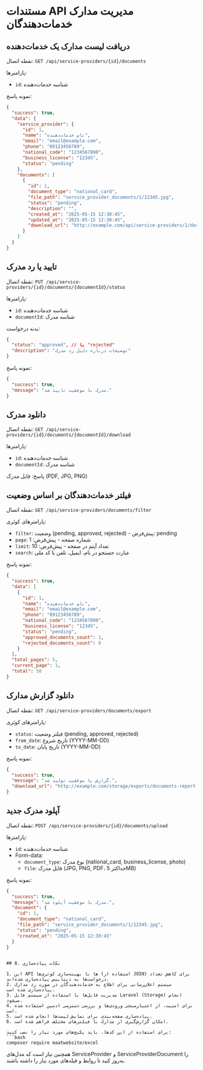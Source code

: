 # مستندات API مدیریت مدارک خدمات‌دهندگان

## دریافت لیست مدارک یک خدمات‌دهنده 

نقطه اتصال: `GET /api/service-providers/{id}/documents`

پارامترها:
- `id`: شناسه خدمات‌دهنده

نمونه پاسخ:
```json
{
  "success": true,
  "data": {
    "service_provider": {
      "id": 1,
      "name": "نام خدمات‌دهنده",
      "email": "email@example.com",
      "phone": "09123456789",
      "national_code": "1234567890",
      "business_license": "12345",
      "status": "pending"
    },
    "documents": [
      {
        "id": 1,
        "document_type": "national_card",
        "file_path": "service_provider_documents/1/12345.jpg",
        "status": "pending",
        "description": "",
        "created_at": "2025-05-15 12:30:45",
        "updated_at": "2025-05-15 12:30:45",
        "download_url": "http://example.com/api/service-providers/1/documents/1/download"
      }
    ]
  }
}
```

## تایید یا رد مدرک

نقطه اتصال: `PUT /api/service-providers/{id}/documents/{documentId}/status`

پارامترها:
- `id`: شناسه خدمات‌دهنده
- `documentId`: شناسه مدرک

بدنه درخواست:
```json
{
  "status": "approved", // یا "rejected"
  "description": "توضیحات درباره دلیل رد مدرک"
}
```

نمونه پاسخ:
```json
{
  "success": true,
  "message": "مدرک با موفقیت تایید شد."
}
```

## دانلود مدرک

نقطه اتصال: `GET /api/service-providers/{id}/documents/{documentId}/download`

پارامترها:
- `id`: شناسه خدمات‌دهنده
- `documentId`: شناسه مدرک

پاسخ: فایل مدرک (PDF, JPG, PNG)

## فیلتر خدمات‌دهندگان بر اساس وضعیت

نقطه اتصال: `GET /api/service-providers/documents/filter`

پارامترهای کوئری:
- `filter`: وضعیت (pending, approved, rejected) - پیش‌فرض: pending
- `page`: شماره صفحه - پیش‌فرض: 1
- `limit`: تعداد آیتم در صفحه - پیش‌فرض: 10
- `search`: عبارت جستجو در نام، ایمیل، تلفن یا کد ملی

نمونه پاسخ:
```json
{
  "success": true,
  "data": [
    {
      "id": 1,
      "name": "نام خدمات‌دهنده",
      "email": "email@example.com",
      "phone": "09123456789",
      "national_code": "1234567890",
      "business_license": "12345",
      "status": "pending",
      "approved_documents_count": 1,
      "rejected_documents_count": 0
    }
  ],
  "total_pages": 5,
  "current_page": 1,
  "total": 50
}
```

## دانلود گزارش مدارک

نقطه اتصال: `GET /api/service-providers/documents/export`

پارامترهای کوئری:
- `status`: فیلتر وضعیت (pending, approved, rejected)
- `from_date`: تاریخ شروع (YYYY-MM-DD)
- `to_date`: تاریخ پایان (YYYY-MM-DD)

نمونه پاسخ:
```json
{
  "success": true,
  "message": "گزارش با موفقیت تولید شد.",
  "download_url": "http://example.com/storage/exports/documents-report-2025-05-15.xlsx"
}
```

## آپلود مدرک جدید

نقطه اتصال: `POST /api/service-providers/{id}/documents/upload`

پارامترها:
- `id`: شناسه خدمات‌دهنده
- Form-data:
  - `document_type`: نوع مدرک (national_card, business_license, photo)
  - `file`: فایل مدرک (JPG, PNG, PDF، حداکثر 5MB)

نمونه پاسخ:
```json
{
  "success": true,
  "message": "مدرک با موفقیت آپلود شد.",
  "document": {
    "id": 1,
    "document_type": "national_card",
    "file_path": "service_provider_documents/1/12345.jpg",
    "status": "pending",
    "created_at": "2025-05-15 12:30:45"
  }
}
```
```

## 8. نکات پیاده‌سازی

1. این API ها با بهینه‌سازی کوئری‌ها (استفاده از JOIN) برای کاهش تعداد درخواست‌ها به دیتابیس پیاده‌سازی شده‌اند.
2. سیستم اعلان‌رسانی برای اطلاع به خدمات‌دهندگان در صورت رد مدارک پیاده‌سازی شده است.
3. مدیریت فایل‌ها با استفاده از سیستم فایل Laravel (Storage) انجام می‌شود.
4. برای امنیت، از اعتبارسنجی ورودی‌ها و بررسی دسترسی ادمین استفاده شده است.
5. پیاده‌سازی صفحه‌بندی برای نمایش لیست‌ها انجام شده است.
6. امکان گزارش‌گیری از مدارک با فیلترهای مختلف فراهم شده است.

برای استفاده از این کدها، باید پکیج‌های مورد نیاز را نصب کنید:
```bash
composer require maatwebsite/excel
```

همچنین نیاز است که مدل‌های ServiceProvider و ServiceProviderDocument را به‌روز کنید تا روابط و فیلدهای مورد نیاز را داشته باشند.